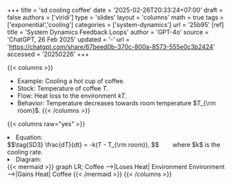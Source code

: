 +++
title = 'sd cooling coffee'
date = '2025-02-26T20:33:24+07:00'
draft = false
authors = ['viridi']
type = 'slides'
layout = 'columns'
math = true
tags = ['exponential','cooling']
categories = ['system-dynamics']
url = '25b95'
[ref]
title = 'System Dynamics Feedback Loops'
author = 'GPT-4o'
source = 'ChatGPT, 26 Feb 2025'
updated = '-'
url = 'https://chatgpt.com/share/67beed0b-370c-800a-8573-555e0c3b2424'
accessed = '20250226'
+++

{{< columns >}}
+ Example: Cooling a hot cup of coffee.
+ Stock: Temperature of coffee $T$.
+ Flow: Heat loss to the environment $kT$.
+ Behavior: Temperature decreases towards room temperature $T_{\rm room}$.
{{< /columns >}}

{{< columns raw="yes" >}}
<li>Equation:</li>
$$\tag{SD3}
\frac{dT}{dt} = -k(T - T_{\rm room}),
$$
&nbsp;&nbsp;&nbsp;&nbsp;&nbsp;&nbsp;&nbsp;where $k$ is the cooling rate.
<li>Diagram:</li>
{{< mermaid >}}
graph LR;
  Coffee -->|Loses Heat| Environment
  Environment -->|Gains Heat| Coffee
{{< /mermaid >}}
{{< /columns >}}
